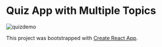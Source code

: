 # Quiz App with Multiple Topics


![quizdemo](https://github.com/ronnieima/quiz-app/assets/70875687/a7cd3911-997e-4518-9f5b-bee9ebd758c6)



This project was bootstrapped with [Create React App](https://github.com/facebook/create-react-app).

